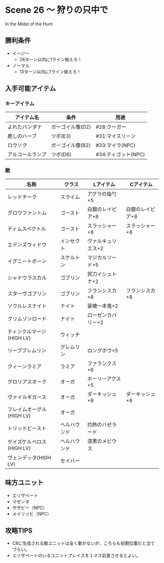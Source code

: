 # Scene 26 ～ 狩りの只中で  

In the Midst of the Hunt

## 勝利条件 

- イージー
  - 26ターン以内に1ライン揃えろ！
- ノーマル
  - 13ターン以内に1ライン揃えろ！

## 入手可能アイテム 

### キーアイテム

|アイテム名|条件|用途|
|---|---|---|
|よれたバンダナ|ガーゴイル像(D2)|#28:クーガー|
|癒しのハーブ|ツボ(E3)|#31:マイスリーン|
|ロウソク|ガーゴイル像(B2)|#33:マイラ(NPC)|
|アルコールランプ|ツボ(D6)|#34:ティゴット(NPC)|

### 敵

|名称|クラス|Lアイテム|Cアイテム|
|---|---|---|---|
|レッドチーク|スライム|アグラの焔勺+5||
|グロウファントム|ゴースト|白銀のレイピア+8|白銀のレイピア+8|
|ディムスペクトル|ゴースト|スラッシャー+8|スラッシャー+8|
|エデンズウィドウ|インセクト|ヴァルキュリエス+2||
|イグニートボーン|スケルトン|マジカルソード+5||
|シャドウラスカル|ゴブリン|冥刀イシュトナ+2||
|スターヴゴブリン|ゴブリン|フランシスカ+8|フランシスカ+8|
|ソウルレスナイト|ナイト|豪槍一本鬼+2||
|クリムゾンロード|ナイト|ローゼンカバリー+2||
|ティンクルマージ(HIGH LV)|ウィッチ|||
|リープブレムリン|グレムリン|ロングボウ+5||
|クィーンラミア|ラミア|ファランクス+6||
|グロリアスオーク|オーガ|ホーリーアクス+5||
|ヴァイルギガース|オーガ|ダーキッシュ+8|ダーキッシュ+8|
|フレイムオーグル(HIGH LV)|オーガ|||
|トリッドビースト|ヘルハウンド|灼熱のバゼラード||
|ゲイズケルベロス(HIGH LV)|ヘルハウンド|漆黒のメビウス||
|ヴェンデッタ(HIGH LV)|セイバー|||

## 味方ユニット 

- エリザベート
- マゼンタ
- サザビー（NPC）
- メイリッヒ（NPC）

## 攻略TIPS 

- C8に生成される敵ユニットは全く動かないが、こちらも初期位置だと当てづらい。
- エリザベートのいるユニットプレイスを１マス前進させるとよい。


